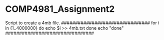 # COMP4981_Assignment2

Script to create a 4mb file.
################################
for i in {1..4000000}
do
echo $i >> 4mb.txt
done
echo "done"
################################
